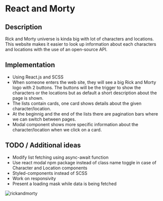 # React and Morty

## Description

Rick and Morty universe is kinda big with lot of characters and locations. This website makes it easier to look up information about each characters and locations with the use of an open-source API.

## Implementation

- Using React.js and SCSS
- When someone enters the web site, they will see a big Rick and Morty logo with 2 buttons. The buttons will be the trigger to show the characters or the locations but as default a short description about the page is shown.
- The lists contain cards, one card shows details about the given character/location.
- At the beginnig and the end of the lists there are pagination bars where we can switch between pages.
- Modal component shows more specific information about the character/location when we click on a card.

## TODO / Additional ideas

- Modify list fetching using async-await function
- Use react modal npm package instead of class name toggle in case of Character and Location components
- Styled-components instead of SCSS
- Work on responsivity
- Present a loading mask while data is being fetched

![rickandmorty](https://user-images.githubusercontent.com/83576776/130461097-479bdafa-dc27-404e-b762-3c463784e3f3.png)
